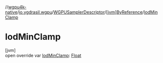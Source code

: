 //[wgpu4k-native](../../../../index.md)/[io.ygdrasil.wgpu](../../index.md)/[WGPUSamplerDescriptor](../index.md)/[[jvm]ByReference](index.md)/[lodMinClamp](lod-min-clamp.md)

# lodMinClamp

[jvm]\
open override var [lodMinClamp](lod-min-clamp.md): [Float](https://kotlinlang.org/api/core/kotlin-stdlib/kotlin/-float/index.html)